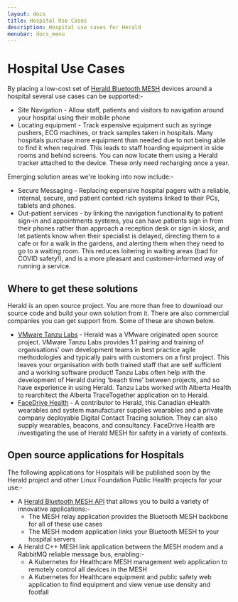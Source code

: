 ```yaml
---
layout: docs
title: Hospital Use Cases
description: Hospital use cases for Herald
menubar: docs_menu
---
```


# Hospital Use Cases

By placing a low-cost set of [Herald Bluetooth MESH](/mesh) devices around a hospital several use cases can be supported:-
- Site Navigation - Allow staff, patients and visitors to navigation around your hospital using their mobile phone
- Locating equipment - Track expensive equipment such as syringe pushers, ECG machines, or track samples taken in hospitals. Many hospitals purchase more equipment than needed due to not being able to find it when required. This leads to staff hoarding equipment in side rooms and behind screens. You can now locate them using a Herald tracker attached to the device. These only need recharging once a year.

Emerging solution areas we're looking into now include:-
- Secure Messaging - Replacing expensive hospital pagers with a reliable, internal, secure, and patient context rich systems linked to their PCs, tablets and phones.
- Out-patient services - by linking the navigation functionality to patient sign-in and appointments systems, you can have patients sign in from their phones rather than approach a reception desk or sign in kiosk, and let patients know when their specialist is delayed, directing them to a cafe or for a walk in the gardens, and alerting them when they need to go to a waiting room. This reduces loitering in waiting areas (bad for COVID safety!), and is a more pleasant and customer-informed way of running a service.

## Where to get these solutions

Herald is an open source project. You are more than free to download our source code and build your own solution from it. There are also commercial companies you can get support from. Some of these are shown below.

- [VMware Tanzu Labs](https://tanzu.vmware.com/labs) - Herald was a VMware originated open source project. VMware Tanzu Labs provides 1:1 pairing and training of organisations' own development teams in best practice agile methodologies and typically pairs with customers on a first project. This leaves your organisation with both trained staff that are self sufficient and a working software product! Tanzu Labs often help with the development of Herald during 'beach time' between projects, and so have experience in using Herald. Tanzu Labs worked with Alberta Health to rearchitect the Alberta TraceTogether application on to Herald.
- [FaceDrive Health](https://health.facedrive.com/) - A contributor to Herald, this Canadian eHealth wearables and system manufacturer supplies wearables and a private company deployable Digital Contact Tracing solution. They can also supply wearables, beacons, and consultancy. FaceDrive Health are investigating the use of Herald MESH for safety in a variety of contexts.

## Open source applications for Hospitals

The following applications for Hospitals will be published soon by the Herald project and other Linux Foundation Public Health projects for your use:-

- A [Herald Bluetooth MESH API](/mesh/api) that allows you to build a variety of innovative applications:-
  - The MESH relay application provides the Bluetooth MESH backbone for all of these use cases
  - The MESH modem application links your Bluetooth MESH to your hospital servers
- A Herald C++ MESH link application between the MESH modem and a RabbitMQ reliable message bus, enabling:-
  - A Kubernetes for Healthcare MESH management web application to remotely control all devices in the MESH
  - A Kubernetes for Healthcare equipment and public safety web application to find equipment and view venue use density and footfall
